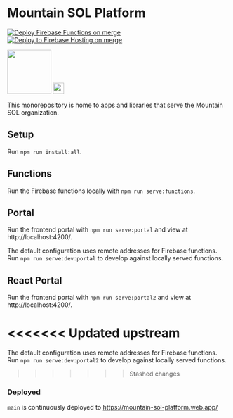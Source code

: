 # Mountain SOL Platform

[![Deploy Firebase Functions on merge](https://github.com/MountainSOLSchool/platform/actions/workflows/firebase-functions-merge.yml/badge.svg)](https://github.com/MountainSOLSchool/platform/actions/workflows/firebase-functions-merge.yml) [![Deploy to Firebase Hosting on merge](https://github.com/MountainSOLSchool/platform/actions/workflows/firebase-hosting-merge.yml/badge.svg)](https://github.com/MountainSOLSchool/platform/actions/workflows/firebase-hosting-merge.yml)

<img src="https://avatars.githubusercontent.com/u/88068648?s=400&u=54adb4c777bdf083573ef7126a6c69ed2d0849f8&v=4" height="100px">

<img src="http://ForTheBadge.com/images/badges/built-with-love.svg" height="25px">

This monorepository is home to apps and libraries that serve the Mountain SOL organization.

## Setup

Run `npm run install:all`.

## Functions

Run the Firebase functions locally with `npm run serve:functions`.

## Portal

Run the frontend portal with `npm run serve:portal` and view at http://localhost:4200/.

The default configuration uses remote addresses for Firebase functions. Run `npm run serve:dev:portal` to develop against locally served functions.

## React Portal

Run the frontend portal with `npm run serve:portal2` and view at http://localhost:4200/.

<<<<<<< Updated upstream
=======
The default configuration uses remote addresses for Firebase functions. Run `npm run serve:dev:portal2` to develop against locally served functions.

>>>>>>> Stashed changes
### Deployed

`main` is continuously deployed to https://mountain-sol-platform.web.app/
